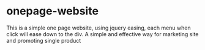 # onepage-website
This is a simple one page website, using jquery easing, each menu when click will ease down to the div. A simple and effective way for marketing site and promoting single product 
